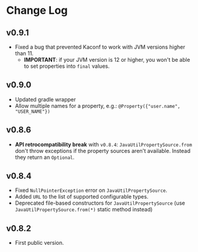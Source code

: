 # Change Log

## v0.9.1
* Fixed a bug that prevented Kaconf to work with JVM versions higher than 11.
  * **IMPORTANT**: if your JVM version is 12 or higher, you won't be able to set properties into
    `final` values.

## v0.9.0
* Updated gradle wrapper
* Allow multiple names for a property, e.g.: `@Property({"user.name", "USER_NAME"})`

## v0.8.6 
* **API retrocompatibility break** with `v0.8.4`: `JavaUtilPropertySource.from` don't throw
  exceptions if the property sources aren't available. Instead they return an `Optional`.

## v0.8.4
* Fixed `NullPointerException` error on `JavaUtilPropertySource`.
* Added `URL` to the list of supported configurable types.
* Deprecated file-based constructors for `JavaUtilPropertySource` (use
  `JavaUtilPropertySource.from(*)` static method instead)

## v0.8.2
* First public version.
